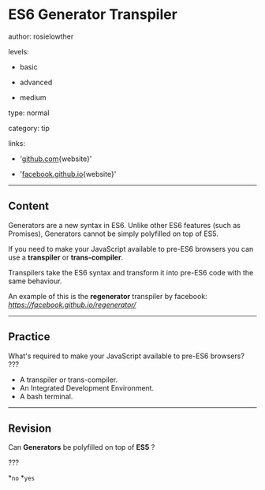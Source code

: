 # ES6 Generator Transpiler
author: rosielowther

levels:

  - basic

  - advanced

  - medium

type: normal

category: tip

links:

  - '[github.com](https://github.com/getify/You-Dont-Know-JS/blob/master/async%20&%20performance/ch4.md){website}'

  - '[facebook.github.io](https://facebook.github.io/regenerator/){website}'

---
## Content

Generators are a new syntax in ES6. Unlike other ES6 features (such as Promises), Generators cannot be simply polyfilled on top of ES5. 

If you need to make your JavaScript available to pre-ES6 browsers you can use a **transpiler** or **trans-compiler**.  

Transpilers take the ES6 syntax and transform it into pre-ES6 code with the same behaviour.

An example of this is the **regenerator** transpiler by facebook:
_https://facebook.github.io/regenerator/_

---
## Practice

What's required to make your JavaScript available to pre-ES6 browsers? ???

* A transpiler or trans-compiler.
* An Integrated Development Environment.
* A bash terminal.

---
## Revision

Can **Generators** be polyfilled on top of **ES5** ?

???

*`no`
*`yes`
